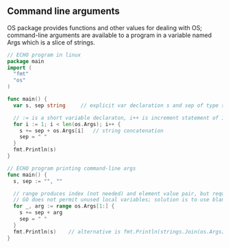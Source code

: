 ## Command line arguments

OS package provides functions and other values for dealing with OS; command-line arguments are available to a program in a variable named Args which is a slice of strings.

```GO
// ECHO program in linux
package main
import (
  "fmt"
  "os"
)

func main() {
  var s, sep string     // explicit var declaration s and sep of type string

  // := is a short variable declaraton, i++ is increment statement of 1
  for i := 1; i < len(os.Args); i++ {
    s += sep + os.Args[i]   // string concatenation
    sep = " "
  }
  fmt.Println(s)
}

// ECHO program printing command-line args
func main() {
  s, sep := "", ""

  // range produces index (not needed) and element value pair, but requires to deal with both values
  // GO does not permit unused local variables; solution is to use blank identifier
  for _, arg := range os.Args[1:] {
    s += sep + arg
    sep = " "
  }
  fmt.Println(s)    // alternative is fmt.Println(strings.Join(os.Args[1:], " "))
}
```
